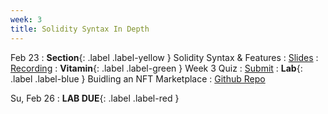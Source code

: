 ```yaml
---
week: 3
title: Solidity Syntax In Depth
---
```


Feb 23
: **Section**{: .label .label-yellow } Solidity Syntax & Features
  : [Slides](https://docs.google.com/presentation/d/1otq17RgWhZYzhsqy9qhp9xkwINnX01d1v71lMX7Y0HI/edit?usp=sharing)
    : [Recording](https://youtu.be/y0qhBfT0t-g)
: **Vitamin**{: .label .label-green } Week 3 Quiz
  : [Submit](https://forms.gle/UwCtwm6pbzwPzSFg6)
    <!-- : [Solutions](#) -->
: **Lab**{: .label .label-blue } Buidling an NFT Marketplace
  : [Github Repo](https://github.com/BerkeleyBlockchain/dev-decal-sp23/tree/master/hw3-Implementing%20NFT%20Marketplace)

Su, Feb 26
: **LAB DUE**{: .label .label-red }
